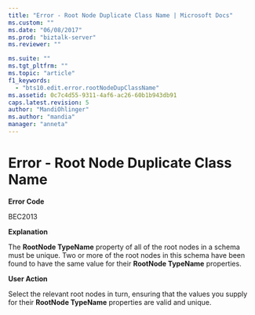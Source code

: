 ```yaml
---
title: "Error - Root Node Duplicate Class Name | Microsoft Docs"
ms.custom: ""
ms.date: "06/08/2017"
ms.prod: "biztalk-server"
ms.reviewer: ""

ms.suite: ""
ms.tgt_pltfrm: ""
ms.topic: "article"
f1_keywords: 
  - "bts10.edit.error.rootNodeDupClassName"
ms.assetid: 0c7c4d55-9311-4af6-ac26-60b1b943db91
caps.latest.revision: 5
author: "MandiOhlinger"
ms.author: "mandia"
manager: "anneta"
---
```

# Error - Root Node Duplicate Class Name
**Error Code**  
  
 BEC2013  
  
 **Explanation**  
  
 The **RootNode TypeName** property of all of the root nodes in a schema must be unique. Two or more of the root nodes in this schema have been found to have the same value for their **RootNode TypeName** properties.  
  
 **User Action**  
  
 Select the relevant root nodes in turn, ensuring that the values you supply for their **RootNode TypeName** properties are valid and unique.